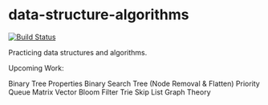 # data-structure-algorithms

[![Build Status](https://travis-ci.org/willywill/data-structure-algorithms.svg?branch=master)](https://travis-ci.org/willywill/data-structure-algorithms)

Practicing data structures and algorithms.

Upcoming Work:

Binary Tree Properties
Binary Search Tree (Node Removal & Flatten)
Priority Queue
Matrix
Vector
Bloom Filter
Trie
Skip List
Graph Theory
